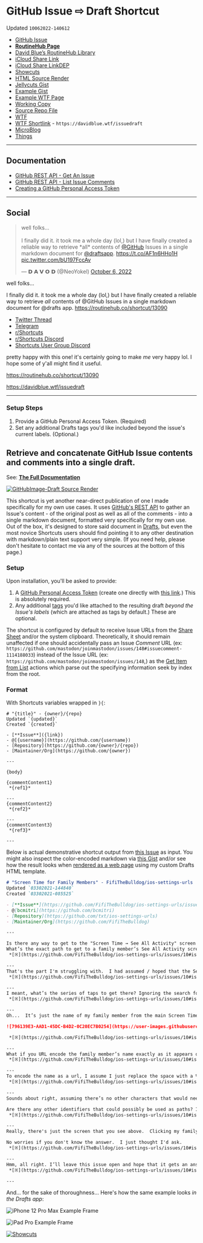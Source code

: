 # GitHub Issue ⇨ Draft Shortcut
Updated `10062022-140612`

- [GitHub Issue](https://github.com/extratone/i/issues/272)
- [**RoutineHub Page**](https://routinehub.co/shortcut/13090)
- [David Blue’s RoutineHub Library](drafts://open?uuid=CA94DF33-CAB9-40A0-836E-806225D5B600)
- [iCloud Share Link](https://www.icloud.com/shortcuts/fdcbfb02bd4a4e44b6735c4af8baf721)
- [iCloud Share LinkDEP](https://www.icloud.com/shortcuts/9f350a1462f8480e8de6de715c44134d)
- [Showcuts](https://showcuts.app/share/view/fdcbfb02bd4a4e44b6735c4af8baf721)
- [HTML Source Render](https://davidblue.wtf/issuedraft/source)
- [Jellycuts Gist](https://gist.github.com/extratone/b13a061aa6e82c7228e0127717b84054)
- [Example Gist](https://gist.github.com/fc3d8eb9cd91b4c5a9a36527559fffcf)
- [Example WTF Page](https://davidblue.wtf/drafts/9414E08A-6DCB-433E-B9C0-3548951A58FF.html)
- [Working Copy](working-copy://open?repo=i&path=shortcuts&mode=content)
- [Source Repo File](https://github.com/extratone/i/blob/main/shortcuts/Drafts/GitHubIssue-Draft.shortcut)
- [WTF](https://davidblue.wtf/drafts/33B35B71-7213-4048-B782-9C31F971CEC4.html)
- [WTF Shortlink](https://davidblue.wtf/issuedraft) - `https://davidblue.wtf/issuedraft`
- [MicroBlog](https://dieselgoth.micro.blog/2022/10/06/github-issue-draft.html)
- [Things](things:///show?id=78jHaim916vjkKb1RwBN8N)


---

## Documentation 

- [GitHub REST API - Get An Issue](https://docs.github.com/en/rest/issues/issues#get-an-issue)
- [GitHub REST API - List Issue Comments](https://docs.github.com/en/rest/issues/comments#list-issue-comments)
- [Creating a GitHub Personal Access Token](https://docs.github.com/en/authentication/keeping-your-account-and-data-secure/creating-a-personal-access-token)

---

## Social

<script async="" src="https://telegram.org/js/telegram-widget.js?1" data-telegram-post="extratone/12946" data-width="100%"></script>

<blockquote class="twitter-tweet"><p lang="en" dir="ltr">well folks... <br><br>I finally did it. it took me a whole day (lol,) but I have finally created a reliable way to retrieve *all* contents of <a href="https://twitter.com/github?ref_src=twsrc%5Etfw">@GitHub</a> Issues in a single markdown document for <a href="https://twitter.com/draftsapp?ref_src=twsrc%5Etfw">@draftsapp</a>. <a href="https://t.co/AF1n6HHo1H">https://t.co/AF1n6HHo1H</a> <a href="https://t.co/bU197FccAv">pic.twitter.com/bU197FccAv</a></p>&mdash; 𝗗 𝗔 𝗩 𝗢 𝗗 (@NeoYokel) <a href="https://twitter.com/NeoYokel/status/1578097230527221760?ref_src=twsrc%5Etfw">October 6, 2022</a></blockquote> <script async src="https://platform.twitter.com/widgets.js" charset="utf-8"></script>

well folks... 

I finally did it. it took me a whole day (lol,) but I have finally created a reliable way to retrieve *all* contents of @GitHub Issues in a single markdown document for @drafts app. https://routinehub.co/shortcut/13090

- [Twitter Thread](https://twitter.com/NeoYokel/status/1578097230527221760)
- [Telegram](https://t.me/extratone/12946)
- [r/Shortcuts](https://reddit.com/r/shortcuts/comments/xxdf9r/save_the_op_and_all_comments_from_a_github_issue/)
- [r/Shortcuts Discord](https://discord.com/channels/491379054331559936/491381649528061962/1027659592223707166)
- [Shortcuts User Group Discord](https://discord.com/channels/551914015131959308/551915117781188623/1027659528910680126)

pretty happy with this one! it's certainly going to make *me* very happy lol. I hope some of y'all might find it useful.

https://routinehub.co/shortcut/13090

https://davidblue.wtf/issuedraft

---

### Setup Steps

1. Provide a GitHub Personal Access Token. (Required)
2. Set any additional Drafts tags you'd like included beyond the issue's current labels. (Optional.)

## Retrieve and concatenate GitHub Issue contents and comments into a single draft.

See: [**The Full Documentation**](https://davidblue.wtf/issuedraft) 

[![GitHubImage-Draft Source Render](https://user-images.githubusercontent.com/43663476/194393714-12912a27-3f5e-4384-a2cb-3fed9754bcda.png)](https://davidblue.wtf/issuedraft/source)

This shortcut is yet another near-direct publication of one I made specifically for my own use cases. It uses [GitHub's REST API](https://docs.github.com/en/rest/issues) to gather an Issue's content - of the original post as well as all of the comments - into a single markdown document, formatted very specifically for my own use. Out of the box, it's designed to store said document in [Drafts](https://apps.apple.com/us/app/drafts/id1236254471), but even the most novice Shortcuts users should find pointing it to any other destination with markdown/plain text support very simple. (If you need help, please don't hesitate to contact me via any of the sources at the bottom of this page.)

### Setup

Upon installation, you'll be asked to provide:

1. A [GitHub Personal Access Token](https://docs.github.com/en/authentication/keeping-your-account-and-data-secure/creating-a-personal-access-token) (create one directly with [this link](https://github.com/settings/tokens/new).) This is absolutely required.
2. Any additional [tags](https://docs.getdrafts.com/docs/drafts/tagging.html) you'd like attached to the resulting draft *beyond the Issue's labels* (which are attached as tags by default.) These are optional.

The shortcut is configured by default to receive Issue URLs from the [Share Sheet](https://developer.apple.com/design/human-interface-guidelines/components/menus-and-actions/activity-views/) and/or the system clipboard. Theoretically, it should remain unaffected if one should accidentally pass an Issue *Comment* URL (ex: `https://github.com/mastodon/joinmastodon/issues/148#issuecomment-1114188033`) instead of the Issue URL (ex: `https://github.com/mastodon/joinmastodon/issues/148`,) as the [Get Item from List](https://matthewcassinelli.com/actions/get-item-from-list/) actions which parse out the specifying information seek by index from the root.

### Format

With Shortcuts variables wrapped in `}{`:

```
# "{title}" - {owner}/{repo}
Updated `{updated}`
Created `{created}`

- [**Issue**]({link})
- @[{username}](https://github.com/{username})
- [Repository](https://github.com/{owner}/{repo})
- [Maintainer/Org](https://github.com/{owner})

---

{body}

{commentContent1}
 *{ref1}*

---
{commentContent2}
 *{ref2}*

---
{commentContent3}
 *{ref3}*

---
```

Below is actual demonstrative shortcut output from [this Issue](https://github.com/FifiTheBulldog/ios-settings-urls/issues/10) as input. You might also inspect the color-encoded markdown via [this Gist](https://gist.github.com/fc3d8eb9cd91b4c5a9a36527559fffcf.js) and/or see how the result looks when [rendered as a web page](https://davidblue.wtf/drafts/9414E08A-6DCB-433E-B9C0-3548951A58FF.html) using my custom Drafts HTML template.

<script src="https://gist.github.com/fc3d8eb9cd91b4c5a9a36527559fffcf.js"></script>

```md
# "Screen Time for Family Members" - FifiTheBulldog/ios-settings-urls
Updated `03302021-144840`
Created `03302021-085525`

- [**Issue**](https://github.com/FifiTheBulldog/ios-settings-urls/issues/10)
- @[bcmitri](https://github.com/bcmitri)
- [Repository](https://github.com/txt/ios-settings-urls)
- [Maintainer/Org](https://github.com/FifiTheBulldog)

---

Is there any way to get to the "Screen Time → See All Activity" screen for family members?  I see them listed on the screen below, but haven't been able to guess a path value that works.
What’s the exact path to get to a family member’s See All Activity screen manually? I know how to get to See All Activity for my own device, but I don’t have an iCloud family that I can test with.
 *[※](https://github.com/FifiTheBulldog/ios-settings-urls/issues/10#issuecomment-810311207)‑[FifiTheBulldog](https://github.com/FifiTheBulldog)*

---
That's the part I'm struggling with.  I had assumed / hoped that the See All Activity part would be easy once I could get to the Family Member view.
 *[※](https://github.com/FifiTheBulldog/ios-settings-urls/issues/10#issuecomment-810319059)‑[bcmitri](https://github.com/bcmitri)*

---
I meant, what’s the series of taps to get there? Ignoring the search for a URL for a moment.
 *[※](https://github.com/FifiTheBulldog/ios-settings-urls/issues/10#issuecomment-810320251)‑[FifiTheBulldog](https://github.com/FifiTheBulldog)*

---
Oh...  It’s just the name of my family member from the main Screen Time view.

![796139E3-AAD1-45DC-B4D2-0C20EC7B0254](https://user-images.githubusercontent.com/53234043/113008892-d65f2100-914d-11eb-9a31-85e29ff3da4a.jpeg)

 *[※](https://github.com/FifiTheBulldog/ios-settings-urls/issues/10#issuecomment-810324148)‑[bcmitri](https://github.com/bcmitri)*

---
What if you URL encode the family member’s name exactly as it appears on screen there, and then use that as the path?
 *[※](https://github.com/FifiTheBulldog/ios-settings-urls/issues/10#issuecomment-810326062)‑[FifiTheBulldog](https://github.com/FifiTheBulldog)*

---
To encode the name as a url, I assume I just replace the space with a %20.  Is that right?  If so, I've tried that, and it just brings me to the main Screen Time view.
 *[※](https://github.com/FifiTheBulldog/ios-settings-urls/issues/10#issuecomment-810331841)‑[bcmitri](https://github.com/bcmitri)*

---
Sounds about right, assuming there’s no other characters that would need to be percent encoded.

Are there any other identifiers that could possibly be used as paths? I’m at a loss.
 *[※](https://github.com/FifiTheBulldog/ios-settings-urls/issues/10#issuecomment-810518796)‑[FifiTheBulldog](https://github.com/FifiTheBulldog)*

---
Really, there's just the screen that you see above.  Clicking my family member's name brings me to the main Screen Time view for that family member.

No worries if you don't know the answer.  I just thought I'd ask.
 *[※](https://github.com/FifiTheBulldog/ios-settings-urls/issues/10#issuecomment-810531554)‑[bcmitri](https://github.com/bcmitri)*

---
Hmm, all right. I’ll leave this issue open and hope that it gets an answer someday, since this would be a particularly useful one.
 *[※](https://github.com/FifiTheBulldog/ios-settings-urls/issues/10#issuecomment-810532584)‑[FifiTheBulldog](https://github.com/FifiTheBulldog)*

---
```

And... for the sake of thoroughness... Here's how the same example looks *in the Drafts app*:

![iPhone 12 Pro Max Example Frame](https://user-images.githubusercontent.com/43663476/194389887-949a32fc-1021-4d54-b180-d00671f4ea54.png)

![iPad Pro Example Frame](https://user-images.githubusercontent.com/43663476/194389614-52cbd6b3-2f42-4bb9-893a-4d64f537da04.png)

[![Showcuts](https://user-images.githubusercontent.com/43663476/194391434-e47c3547-5200-48f8-8114-4df0cfda63ed.png)](https://showcuts.app/share/view/fdcbfb02bd4a4e44b6735c4af8baf721)